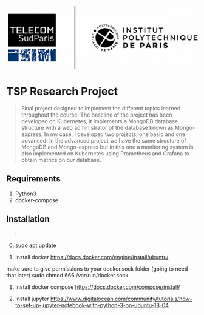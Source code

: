 <p align="center">
<img src=assets/tsp-ipparis.png>
</p>

# TSP Research Project
> Final project designed to implement the different topics learned throughout the course. The baseline of the project has been developed on Kubernetes, it implements a MongoDB database structure with a web administrator of the database known as Mongo-express. In my case, I developed two projects, one basic and one advanced. In the advanced project we have the same structure of MongoDB and Mongo-express but in this one a monitoring system is also implemented on Kubernetes using Prometheus and Grafana to obtain metrics on our database.
## Requirements
1. Python3
2. docker-compose

## Installation
> ...
0. sudo apt update

1. Install docker
https://docs.docker.com/engine/install/ubuntu/

make sure to give permissions to your docker.sock folder (going to need that later)
sudo chmod 666 /var/run/docker.sock

1. Install docker compose
https://docs.docker.com/compose/install/

2. Install jupyter
https://www.digitalocean.com/community/tutorials/how-to-set-up-jupyter-notebook-with-python-3-on-ubuntu-18-04